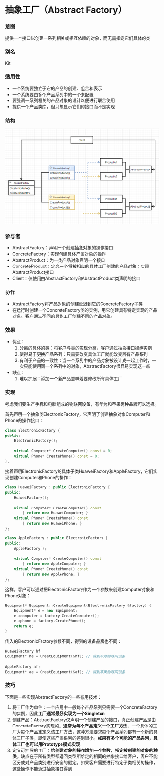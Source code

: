 # 抽象工厂（Abstract Factory）

### 意图

提供一个接口以创建一系列相关或相互依赖的对象，而无需指定它们具体的类

### 别名

Kit

### 适用性

- 一个系统要独立于它的产品的创建、组合和表示
- 一个系统要由多个产品系列中的一个来配置
- 要强调一系列相关的产品对象的设计以便进行联合使用
- 提供一个产品类库，但只想显示它们的接口而不是实现

### 结构

![抽象工厂结构图](/image/抽象工厂结构图.png)

### 参与者

- AbstractFactory：声明一个创建抽象对象的操作接口
- ConcreteFactory：实现创建具体产品对象的操作
- AbstractProduct：为一类产品对象声明一个接口
- ConcreteProduct：定义一个将被相应的具体工厂创建的产品对象；实现AbstractProduct接口
- Client：仅使用由AbstractFactory和AbstractProduct类声明的接口

### 协作

- AbstractFactory将产品对象的创建延迟到它的ConcreteFactory子类
- 在运行时创建一个ConcreteFactory类的实例，用它创建具有特定实现的产品对象。客户通过不同的具体工厂创建不同的产品对象。

### 效果

- 优点：
  1. 分离的具体的类：将客户与类的实现分离，客户通过抽象接口操纵实例
  2. 使得易于更换产品系列：只需要改变具体工厂就能改变所有产品系列
  3. 有利于产品的一致性：当一个系列中的产品对象被设计成一起工作时，一次只能使用同一个系列中的对象，AbstractFactory很容易实现这一点
- 缺点：
  1. 难以扩展：添加一个新产品意味着要修改所有具体工厂

### 实现

考虑我们要生产手机和电脑组成的物联网设备，有华为和苹果两种品牌可以选择。

首先声明一个抽象类ElectronicFactory，它声明了创建抽象对象Computer和Phone的操作接口：

```c++
class ElectronicFactory {
public:
    ElectronicFactory();
    
    virtual Computer* CreateComputer() const = 0;
    virtual Phone* CreatePhone() const = 0;
};
```

接着声明ElectronicFactory的具体子类HuaweiFactory和AppleFactory，它们实现创建Computer和Phone的操作：

```c++
class HuaweiFactory : public ElectronicFactory {
public:
    HuaweiFactory();
    
    virtual Computer* CreateComputer() const
    	{ return new HuaweiComputer; }
    virtual Phone* CreatePhone() const
    	{ return new HuaweiPhone; }
};
```

```c++
class AppleFactory : public ElectronicFactory {
public:
    AppleFactory();
    
    virtual Computer* CreateComputer() const
    	{ return new AppleComputer; }
    virtual Phone* CreatePhone() const
    	{ return new ApplePhone; }
};
```

这样，客户可以通过把ElectronicFactory作为一个参数来创建Computer对象和Phone对象：

```c++
Equipment* Equipment::CreateEquipment(ElectronicFactory &factory) {
    Equipment* e = new Equipment;
    e->computer = factory.CreateComputer();
    e->phone = factory.CreatePhone();
    return e;
}
```

传入的ElectronicFactory参数不同，得到的设备品牌也不同：

```c++
HuaweiFactory hf;
Equipment* he = CreatEquipment(&hf); // 得到华为物联网设备

AppleFactory af;
Equipment* ae = CreatEquipment(&af); // 得到苹果物联网设备
```

### 技巧

下面是一些实现AbstractFactory的一些有用技术：

1. 将工厂作为单件：一个应用中一般每个产品系列只需要一个ConcreteFactory的实例，因此**工厂通常最好实现为一个Singleton**
2. 创建产品：AbstractFactory仅声明一个创建产品的接口，真正创建产品是由ConcreteFactory实现的。**通常为每个产品定义一个工厂方法**，一个具体的工厂为每个产品重定义该工厂方法，这种方法要求每个产品系列都有一个新的具体工厂子类，即使这些产品系列的差别很小。**如果有多个可能的产品系列，具体工厂也可以用Prototype模式实现**
3. 定义可扩展的工厂：**给创建对象的操作增加一个参数，指定被创建的对象的种类**。缺点在于所有类型都返回类型所给定的相同的抽象接口给客户，客户不能区分或对产品类别进行安全的假定。如果客户需要进行特定子类相关的操作，这些操作不能通过抽象接口得到